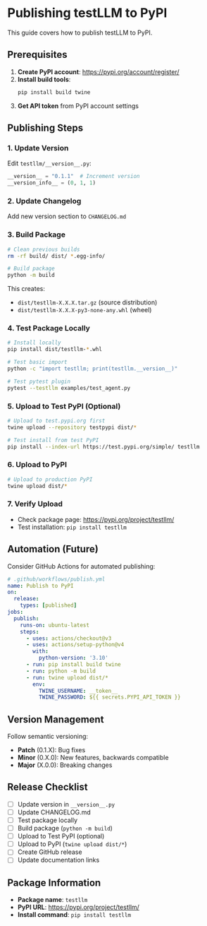 # Publishing testLLM to PyPI

This guide covers how to publish testLLM to PyPI.

## Prerequisites

1. **Create PyPI account**: https://pypi.org/account/register/
2. **Install build tools**:
   ```bash
   pip install build twine
   ```
3. **Get API token** from PyPI account settings

## Publishing Steps

### 1. Update Version
Edit `testllm/__version__.py`:
```python
__version__ = "0.1.1"  # Increment version
__version_info__ = (0, 1, 1)
```

### 2. Update Changelog
Add new version section to `CHANGELOG.md`

### 3. Build Package
```bash
# Clean previous builds
rm -rf build/ dist/ *.egg-info/

# Build package
python -m build
```

This creates:
- `dist/testllm-X.X.X.tar.gz` (source distribution)
- `dist/testllm-X.X.X-py3-none-any.whl` (wheel)

### 4. Test Package Locally
```bash
# Install locally
pip install dist/testllm-*.whl

# Test basic import
python -c "import testllm; print(testllm.__version__)"

# Test pytest plugin
pytest --testllm examples/test_agent.py
```

### 5. Upload to Test PyPI (Optional)
```bash
# Upload to test.pypi.org first
twine upload --repository testpypi dist/*

# Test install from test PyPI
pip install --index-url https://test.pypi.org/simple/ testllm
```

### 6. Upload to PyPI
```bash
# Upload to production PyPI
twine upload dist/*
```

### 7. Verify Upload
- Check package page: https://pypi.org/project/testllm/
- Test installation: `pip install testllm`

## Automation (Future)

Consider GitHub Actions for automated publishing:

```yaml
# .github/workflows/publish.yml
name: Publish to PyPI
on:
  release:
    types: [published]
jobs:
  publish:
    runs-on: ubuntu-latest
    steps:
      - uses: actions/checkout@v3
      - uses: actions/setup-python@v4
        with:
          python-version: '3.10'
      - run: pip install build twine
      - run: python -m build
      - run: twine upload dist/*
        env:
          TWINE_USERNAME: __token__
          TWINE_PASSWORD: ${{ secrets.PYPI_API_TOKEN }}
```

## Version Management

Follow semantic versioning:
- **Patch** (0.1.X): Bug fixes
- **Minor** (0.X.0): New features, backwards compatible
- **Major** (X.0.0): Breaking changes

## Release Checklist

- [ ] Update version in `__version__.py`
- [ ] Update CHANGELOG.md
- [ ] Test package locally
- [ ] Build package (`python -m build`)
- [ ] Upload to Test PyPI (optional)
- [ ] Upload to PyPI (`twine upload dist/*`)
- [ ] Create GitHub release
- [ ] Update documentation links

## Package Information

- **Package name**: `testllm`
- **PyPI URL**: https://pypi.org/project/testllm/
- **Install command**: `pip install testllm`